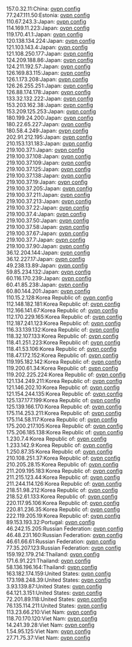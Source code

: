 157.0.32.11:China: [ovpn config](vpn/157_0_32_11.ovpn)  
77.247.111.50:Estonia: [ovpn config](vpn/77_247_111_50.ovpn)  
110.67.243.3:Japan: [ovpn config](vpn/110_67_243_3.ovpn)  
114.169.11.223:Japan: [ovpn config](vpn/114_169_11_223.ovpn)  
119.170.41.1:Japan: [ovpn config](vpn/119_170_41_1.ovpn)  
120.138.134.224:Japan: [ovpn config](vpn/120_138_134_224.ovpn)  
121.103.143.4:Japan: [ovpn config](vpn/121_103_143_4.ovpn)  
121.108.250.177:Japan: [ovpn config](vpn/121_108_250_177.ovpn)  
124.209.188.86:Japan: [ovpn config](vpn/124_209_188_86.ovpn)  
124.211.192.57:Japan: [ovpn config](vpn/124_211_192_57.ovpn)  
126.169.83.115:Japan: [ovpn config](vpn/126_169_83_115.ovpn)  
126.1.173.208:Japan: [ovpn config](vpn/126_1_173_208.ovpn)  
126.26.255.251:Japan: [ovpn config](vpn/126_26_255_251.ovpn)  
126.88.174.178:Japan: [ovpn config](vpn/126_88_174_178.ovpn)  
133.32.132.222:Japan: [ovpn config](vpn/133_32_132_222.ovpn)  
153.203.162.38:Japan: [ovpn config](vpn/153_203_162_38.ovpn)  
153.209.125.253:Japan: [ovpn config](vpn/153_209_125_253.ovpn)  
180.199.24.200:Japan: [ovpn config](vpn/180_199_24_200.ovpn)  
180.22.65.227:Japan: [ovpn config](vpn/180_22_65_227.ovpn)  
180.58.4.249:Japan: [ovpn config](vpn/180_58_4_249.ovpn)  
202.91.212.195:Japan: [ovpn config](vpn/202_91_212_195.ovpn)  
210.153.131.183:Japan: [ovpn config](vpn/210_153_131_183.ovpn)  
219.100.37.1:Japan: [ovpn config](vpn/219_100_37_1.ovpn)  
219.100.37.108:Japan: [ovpn config](vpn/219_100_37_108.ovpn)  
219.100.37.109:Japan: [ovpn config](vpn/219_100_37_109.ovpn)  
219.100.37.125:Japan: [ovpn config](vpn/219_100_37_125.ovpn)  
219.100.37.138:Japan: [ovpn config](vpn/219_100_37_138.ovpn)  
219.100.37.19:Japan: [ovpn config](vpn/219_100_37_19.ovpn)  
219.100.37.205:Japan: [ovpn config](vpn/219_100_37_205.ovpn)  
219.100.37.211:Japan: [ovpn config](vpn/219_100_37_211.ovpn)  
219.100.37.213:Japan: [ovpn config](vpn/219_100_37_213.ovpn)  
219.100.37.22:Japan: [ovpn config](vpn/219_100_37_22.ovpn)  
219.100.37.4:Japan: [ovpn config](vpn/219_100_37_4.ovpn)  
219.100.37.50:Japan: [ovpn config](vpn/219_100_37_50.ovpn)  
219.100.37.58:Japan: [ovpn config](vpn/219_100_37_58.ovpn)  
219.100.37.67:Japan: [ovpn config](vpn/219_100_37_67.ovpn)  
219.100.37.7:Japan: [ovpn config](vpn/219_100_37_7.ovpn)  
219.100.37.90:Japan: [ovpn config](vpn/219_100_37_90.ovpn)  
36.12.204.144:Japan: [ovpn config](vpn/36_12_204_144.ovpn)  
36.12.227.17:Japan: [ovpn config](vpn/36_12_227_17.ovpn)  
49.238.13.89:Japan: [ovpn config](vpn/49_238_13_89.ovpn)  
59.85.234.132:Japan: [ovpn config](vpn/59_85_234_132.ovpn)  
60.116.170.239:Japan: [ovpn config](vpn/60_116_170_239.ovpn)  
60.41.85.238:Japan: [ovpn config](vpn/60_41_85_238.ovpn)  
60.80.144.201:Japan: [ovpn config](vpn/60_80_144_201.ovpn)  
110.15.2.128:Korea Republic of: [ovpn config](vpn/110_15_2_128.ovpn)  
112.148.182.181:Korea Republic of: [ovpn config](vpn/112_148_182_181.ovpn)  
112.166.141.67:Korea Republic of: [ovpn config](vpn/112_166_141_67.ovpn)  
112.170.229.165:Korea Republic of: [ovpn config](vpn/112_170_229_165.ovpn)  
112.187.241.123:Korea Republic of: [ovpn config](vpn/112_187_241_123.ovpn)  
116.33.139.132:Korea Republic of: [ovpn config](vpn/116_33_139_132.ovpn)  
118.32.107.133:Korea Republic of: [ovpn config](vpn/118_32_107_133.ovpn)  
118.41.251.223:Korea Republic of: [ovpn config](vpn/118_41_251_223.ovpn)  
118.41.53.106:Korea Republic of: [ovpn config](vpn/118_41_53_106.ovpn)  
118.47.172.152:Korea Republic of: [ovpn config](vpn/118_47_172_152.ovpn)  
119.195.182.142:Korea Republic of: [ovpn config](vpn/119_195_182_142.ovpn)  
119.200.61.34:Korea Republic of: [ovpn config](vpn/119_200_61_34.ovpn)  
119.202.225.224:Korea Republic of: [ovpn config](vpn/119_202_225_224.ovpn)  
121.134.249.211:Korea Republic of: [ovpn config](vpn/121_134_249_211.ovpn)  
121.146.202.10:Korea Republic of: [ovpn config](vpn/121_146_202_10.ovpn)  
121.154.244.135:Korea Republic of: [ovpn config](vpn/121_154_244_135.ovpn)  
125.137.177.199:Korea Republic of: [ovpn config](vpn/125_137_177_199.ovpn)  
125.139.166.170:Korea Republic of: [ovpn config](vpn/125_139_166_170.ovpn)  
175.114.253.211:Korea Republic of: [ovpn config](vpn/175_114_253_211.ovpn)  
175.114.58.117:Korea Republic of: [ovpn config](vpn/175_114_58_117.ovpn)  
175.200.217.105:Korea Republic of: [ovpn config](vpn/175_200_217_105.ovpn)  
175.206.185.138:Korea Republic of: [ovpn config](vpn/175_206_185_138.ovpn)  
1.230.7.4:Korea Republic of: [ovpn config](vpn/1_230_7_4.ovpn)  
1.233.142.9:Korea Republic of: [ovpn config](vpn/1_233_142_9.ovpn)  
1.250.87.35:Korea Republic of: [ovpn config](vpn/1_250_87_35.ovpn)  
210.108.251.37:Korea Republic of: [ovpn config](vpn/210_108_251_37.ovpn)  
210.205.28.15:Korea Republic of: [ovpn config](vpn/210_205_28_15.ovpn)  
211.209.195.183:Korea Republic of: [ovpn config](vpn/211_209_195_183.ovpn)  
211.215.123.44:Korea Republic of: [ovpn config](vpn/211_215_123_44.ovpn)  
211.244.114.126:Korea Republic of: [ovpn config](vpn/211_244_114_126.ovpn)  
218.51.98.212:Korea Republic of: [ovpn config](vpn/218_51_98_212.ovpn)  
218.52.61.133:Korea Republic of: [ovpn config](vpn/218_52_61_133.ovpn)  
220.117.95.106:Korea Republic of: [ovpn config](vpn/220_117_95_106.ovpn)  
220.81.236.35:Korea Republic of: [ovpn config](vpn/220_81_236_35.ovpn)  
222.119.205.19:Korea Republic of: [ovpn config](vpn/222_119_205_19.ovpn)  
89.153.193.32:Portugal: [ovpn config](vpn/89_153_193_32.ovpn)  
46.242.15.205:Russian Federation: [ovpn config](vpn/46_242_15_205.ovpn)  
46.48.231.160:Russian Federation: [ovpn config](vpn/46_48_231_160.ovpn)  
46.61.66.61:Russian Federation: [ovpn config](vpn/46_61_66_61.ovpn)  
77.35.207.123:Russian Federation: [ovpn config](vpn/77_35_207_123.ovpn)  
159.192.179.214:Thailand: [ovpn config](vpn/159_192_179_214.ovpn)  
171.6.91.221:Thailand: [ovpn config](vpn/171_6_91_221.ovpn)  
58.136.196.164:Thailand: [ovpn config](vpn/58_136_196_164.ovpn)  
163.182.174.159:United States: [ovpn config](vpn/163_182_174_159.ovpn)  
173.198.248.39:United States: [ovpn config](vpn/173_198_248_39.ovpn)  
3.93.139.87:United States: [ovpn config](vpn/3_93_139_87.ovpn)  
64.121.3.151:United States: [ovpn config](vpn/64_121_3_151.ovpn)  
72.201.89.118:United States: [ovpn config](vpn/72_201_89_118.ovpn)  
76.135.114.211:United States: [ovpn config](vpn/76_135_114_211.ovpn)  
113.23.66.210:Viet Nam: [ovpn config](vpn/113_23_66_210.ovpn)  
118.70.170.120:Viet Nam: [ovpn config](vpn/118_70_170_120.ovpn)  
14.241.39.28:Viet Nam: [ovpn config](vpn/14_241_39_28.ovpn)  
1.54.95.125:Viet Nam: [ovpn config](vpn/1_54_95_125.ovpn)  
27.71.75.37:Viet Nam: [ovpn config](vpn/27_71_75_37.ovpn)  
